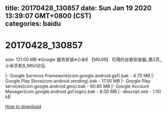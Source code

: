 
title: 20170428_130857
date: Sun Jan 19 2020 13:39:07 GMT+0800 (CST)    
categories: baidu
---

# 20170428_130857
size: 121.00 MB
 ※Google 服务安装※小米6 【MIUI9】 可用的谷歌安装器_第2页_小米手机6_MIUI论坛
 
|- Google Services Framework(com.google.android.gsf).bak - 4.70 MB
|- Google Play Store(com.android.vending).bak - 17.50 MB
|- Google Play services(com.google.android.gms).bak - 90.80 MB
|- Google Account Manager(com.google.android.gsf.login).bak - 8.00 MB
|- descript.xml - 1.00 kB

[How to download](https://bpcam.bemobtrk.com/go/2ceec3aa-1ca2-46d6-b9ff-aaa5c184517c?jno=3967)